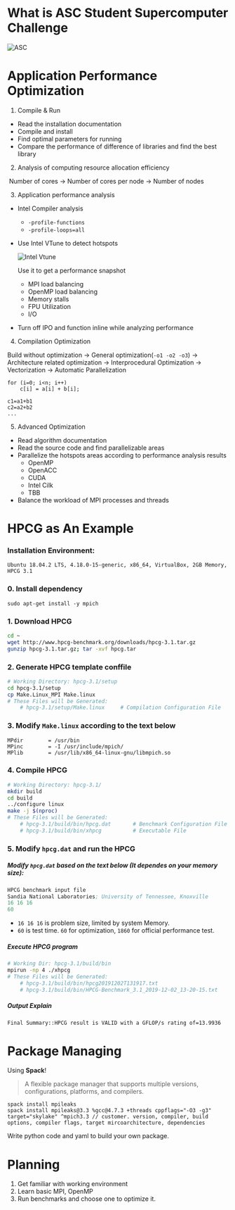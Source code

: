 # What is ASC Student Supercomputer Challenge

![ASC](https://sm.ms/image/TICopzhJyVNOFiw)

# Application Performance Optimization

1. Compile & Run

- Read the installation documentation
- Compile and install
- Find optimal parameters for running
- Compare the performance of difference of libraries and find the best library

2. Analysis of computing resource allocation efficiency

​	Number of cores -> Number of cores per node -> Number of nodes

3. Application performance analysis

- Intel Compiler analysis

  - `-profile-functions`
  - `-profile-loops=all`

- Use Intel VTune to detect hotspots

  ![Intel Vtune](https://i.loli.net/2020/11/19/T3L9eJ7AW5pUC6H.png)

  Use it to get a performance snapshot

  - MPI load balancing
  - OpenMP load balancing
  - Memory stalls
  - FPU Utilization
  - I/O

- Turn off IPO and function inline while analyzing performance

4. Compilation Optimization

Build without optimization -> General optimization(`-o1 -o2 -o3`) -> Architecture related optimization -> Interprocedural Optimization -> Vectorization -> Automatic Parallelization

```
for (i=0; i<n; i++)
    c[i] = a[i] + b[i];
    
c1=a1+b1
c2=a2+b2
...
```

5. Advanced Optimization

- Read algorithm documentation
- Read the source code and find parallelizable areas
- Parallelize the hotspots areas according to performance analysis results
  - OpenMP
  - OpenACC
  - CUDA
  - Intel Cilk
  - TBB
- Balance the workload of MPI processes and threads

# HPCG as An Example

### Installation Environment:

    Ubuntu 18.04.2 LTS, 4.18.0-15-generic, x86_64, VirtualBox, 2GB Memory, HPCG 3.1

### 0. Install dependency

    sudo apt-get install -y mpich

### 1. Download HPCG
```bash
cd ~
wget http://www.hpcg-benchmark.org/downloads/hpcg-3.1.tar.gz
gunzip hpcg-3.1.tar.gz; tar -xvf hpcg.tar
```

### 2. Generate HPCG template conffile
```bash
# Working Directory: hpcg-3.1/setup
cd hpcg-3.1/setup
cp Make.Linux_MPI Make.linux
# These Files will be Generated:
	# hpcg-3.1/setup/Make.linux		# Compilation Configuration File
```

### 3. Modify `Make.linux` according to the text below

    MPdir        = /usr/bin
    MPinc        = -I /usr/include/mpich/
    MPlib        = /usr/lib/x86_64-linux-gnu/libmpich.so

### 4. Compile HPCG
```bash
# Working Directory: hpcg-3.1/
mkdir build
cd build
../configure linux
make -j $(nproc)
# These Files will be Generated:
	# hpcg-3.1/build/bin/hpcg.dat		# Benchmark Configuration File
	# hpcg-3.1/build/bin/xhpcg			# Executable File
```


### 5. Modify `hpcg.dat` and run the HPCG

##### Modify `hpcg.dat` based on the text below (It dependes on your memory size):

```s
HPCG benchmark input file
Sandia National Laboratories; University of Tennessee, Knoxville
16 16 16
60
```
* `16 16 16` is problem size, limited by system Memory.
* `60` is test time. `60` for optimization, `1860` for official performance test.

##### Execute HPCG program

```bash
# Working Dir: hpcg-3.1/build/bin
mpirun -np 4 ./xhpcg
# These Files will be Generated:
	# hpcg-3.1/build/bin/hpcg20191202T131917.txt
	# hpcg-3.1/build/bin/HPCG-Benchmark_3.1_2019-12-02_13-20-15.txt
```

##### Output Explain

```bash
Final Summary::HPCG result is VALID with a GFLOP/s rating of=13.9936
```

# Package Managing

Using **Spack**! 

>  A flexible package manager that supports multiple versions, configurations, platforms, and compilers.

```shell
spack install mpileaks
spack install mpileaks@3.3 %gcc@4.7.3 +threads cppflags="-O3 -g3" target="skylake" ^mpich3.3 // customer. version, compiler, build options, compiler flags, target mircoarchitecture, dependencies
```

Write python code and yaml to build your own package.

# Planning

1. Get familiar with working environment
2. Learn basic MPI, OpenMP
3. Run benchmarks and choose one to optimize it.

